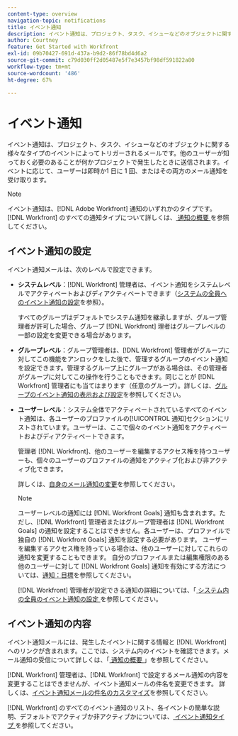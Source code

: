 ```yaml
---
content-type: overview
navigation-topic: notifications
title: イベント通知
description: イベント通知は、プロジェクト、タスク、イシューなどのオブジェクトに関する様々なタイプのイベントによってトリガーされるメールです。他のユーザーが知っておく必要のあることが何かプロジェクトで発生したときに送信されます。イベントに応じて、ユーザーは即時か1 日に 1 回、またはその両方のメール通知を受け取ります。
author: Courtney
feature: Get Started with Workfront
exl-id: 09b70427-691d-437a-b9d2-86f78bd4d6a2
source-git-commit: c79d030ff2d05487e5f7e3457bf98df591822a80
workflow-type: tm+mt
source-wordcount: '486'
ht-degree: 67%

---
```


# イベント通知

<!-- Audited: 4/2025 -->

イベント通知は、プロジェクト、タスク、イシューなどのオブジェクトに関する様々なタイプのイベントによってトリガーされるメールです。他のユーザーが知っておく必要のあることが何かプロジェクトで発生したときに送信されます。イベントに応じて、ユーザーは即時か1 日に 1 回、またはその両方のメール通知を受け取ります。

>[!NOTE]
>
>イベント通知は、[!DNL Adobe Workfront] 通知のいずれかのタイプです。[!DNL Workfront] のすべての通知タイプについて詳しくは、[ 通知の概要 ](../../workfront-basics/using-notifications/wf-notifications.md) を参照してください。

## イベント通知の設定

イベント通知メールは、次のレベルで設定できます。

* **システムレベル**：[!DNL Workfront] 管理者は、イベント通知をシステムレベルでアクティベートおよびディアクティベートできます（[システムの全員へのイベント通知の設定](../../administration-and-setup/manage-workfront/emails/configure-event-notifications-for-everyone-in-the-system.md)を参照）。

  すべてのグループはデフォルトでシステム通知を継承しますが、グループ管理者が許可した場合、グループ [!DNL Workfront] 理者はグループレベルの一部の設定を変更できる場合があります。

* **グループレベル**：グループ管理者は、[!DNL Workfront] 管理者がグループに対してこの機能をアンロックをした後で、管理するグループのイベント通知を設定できます。管理するグループ上にグループがある場合は、その管理者がグループに対してこの操作を行うこともできます。同じことが [!DNL Workfront] 管理者にも当てはまります（任意のグループ）。詳しくは、[グループのイベント通知の表示および設定](../../administration-and-setup/manage-groups/create-and-manage-groups/view-and-configure-event-notifications-group.md)を参照してください。

* **ユーザーレベル**：システム全体でアクティベートされているすべてのイベント通知は、各ユーザーのプロファイルの[!UICONTROL 通知]セクションにリストされています。ユーザーは、ここで個々のイベント通知をアクティベートおよびディアクティベートできます。

  管理者 [!DNL Workfront]、他のユーザーを編集するアクセス権を持つユーザーも、個々のユーザーのプロファイルの通知をアクティブ化および非アクティブ化できます。

  詳しくは、[自身のメール通知の変更](../../workfront-basics/using-notifications/activate-or-deactivate-your-own-event-notifications.md)を参照してください。

  >[!NOTE]
  >
  >ユーザーレベルの通知には [!DNL Workfront Goals] 通知も含まれます。ただし、[!DNL Workfront] 管理者またはグループ管理者は [!DNL Workfront Goals] の通知を設定することはできません。各ユーザーは、プロファイルで独自の [!DNL Workfront Goals] 通知を設定する必要があります。 ユーザーを編集するアクセス権を持っている場合は、他のユーザーに対してこれらの通知を変更することもできます。 自分のプロファイルまたは編集権限のある他のユーザーに対して [!DNL Workfront Goals] 通知を有効にする方法については、[通知：目標](../../workfront-basics/using-notifications/notifications-goals.md)を参照してください。

  [!DNL Workfront] 管理者が設定できる通知の詳細については、「[ システム内の全員のイベント通知の設定 ](../../administration-and-setup/manage-workfront/emails/configure-event-notifications-for-everyone-in-the-system.md) を参照してください。

## イベント通知の内容

イベント通知メールには、発生したイベントに関する情報と [!DNL Workfront] へのリンクが含まれます。ここでは、システム内のイベントを確認できます。メール通知の受信について詳しくは、「[ 通知の概要 ](../../workfront-basics/using-notifications/wf-notifications.md)」を参照してください。

[!DNL Workfront] 管理者は、[!DNL Workfront] で設定するメール通知の内容を変更することはできませんが、イベント通知メールの件名を変更できます。 詳しくは、[イベント通知メールの件名のカスタマイズ](../../administration-and-setup/manage-workfront/emails/custom-email-subjects-event-notification.md)を参照してください。

[!DNL Workfront] のすべてのイベント通知のリスト、各イベントの簡単な説明、デフォルトでアクティブか非アクティブかについては、[ イベント通知タイプ ](../../administration-and-setup/manage-workfront/emails/event-notifications-available-in-wf.md) を参照してください。
